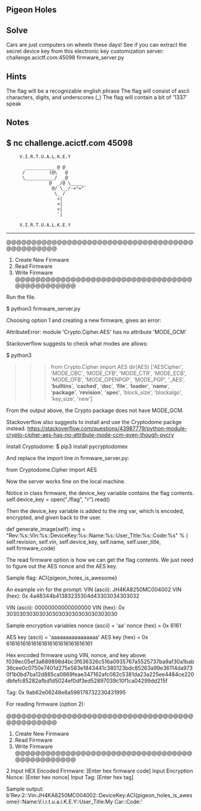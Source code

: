 
## Pigeon Holes

## Solve
Cars are just computers on wheels these days! See if you can extract the secret device key from this electronic key customization server: challenge.acictf.com:45098 firmware_server.py

## Hints
The flag will be a recognizable english phrase
The flag will consist of ascii characters, digits, and underscores (_)
The flag will contain a bit of '1337' speak

## Notes
$ nc challenge.acictf.com 45098 
-----------------------------------------------
         V.I.R.T.U.A.L.K.E.Y

           ___________ @ @
          /         (@\   @
          \___________/  _@
                    @  _/@ \_____
                     @/ \__/-="="`
                      \_ /
                       <|
                       <|
                       <|
                       `|

         V.I.R.T.U.A.L.K.E.Y
-----------------------------------------------
@@@@@@@@@@@@@@@@@@@@@@@@@@@@@@@@@@@@@@@@@@@@@@@
1. Create New Firmware
2. Read Firmware
3. Write Firmware
@@@@@@@@@@@@@@@@@@@@@@@@@@@@@@@@@@@@@@@@@@@@@@@


Run the file.

$ python3 firmware_server.py 

Choosing option 1 and creating a new firmware, gives an error:

AttributeError: module 'Crypto.Cipher.AES' has no attribute 'MODE_GCM'

Stackoverflow suggests to check what modes are allows: 

$ python3
>>> from Crypto.Cipher import AES
>>> dir(AES)
['AESCipher', 'MODE_CBC', 'MODE_CFB', 'MODE_CTR', 'MODE_ECB', 'MODE_OFB', 'MODE_OPENPGP', 'MODE_PGP', '_AES', '__builtins__', '__cached__', '__doc__', '__file__', '__loader__', '__name__', '__package__', '__revision__', '__spec__', 'block_size', 'blockalgo', 'key_size', 'new']

From the output above, the Crypto package does not have MODE_GCM.

Stackoverflow also suggests to install and use the Cryptodome packge instead.
https://stackoverflow.com/questions/43987779/python-module-crypto-cipher-aes-has-no-attribute-mode-ccm-even-though-pycry

Install Cryptodome:
$ pip3 install pycryptodomex

And replace the import line in firmware_server.py:

from Cryptodome.Cipher import AES

Now the server works fine on the local machine.

Notice in class firmware, the device_key variable contains the flag contents.
self.device_key = open("./flag", "r").read()

Then the device_key variable is added to the img var, which is encoded, encrypted, and given back to the user.

def generate_image(self):
    img = "Rev:%s::Vin:%s::DeviceKey:%s::Name:%s::User_Title:%s::Code:%s" % (
        self.revision,
        self.vin,
        self.device_key,
        self.name,
        self.user_title,
        self.firmware_code)

The read firmware option is how we can get the flag contents. We just need to figure out the AES nonce and the AES key.

Sample flag:
ACI{pigeon_holes_is_awesome}

An example vin for the prompt:
VIN (ascii): JH4KA8250MC004002
VIN (hex):   0x 4a48344b41383235304d43303034303032

VIN (ascii): 00000000000000000
VIN (hex):   0x 3030303030303030303030303030303030

Sample encryption variables
nonce (ascii) = 'aa'
nonce (hex) = 0x 6161

AES key (ascii) = 'aaaaaaaaaaaaaaaa'
AES key (hex) = 0x 61616161616161616161616161616161

Hex encoded firmware using VIN, nonce, and key above:
f039ec05ef3a689898d4bc3f636326c516a0935767a5525737ba9af30a1bab36cee0c0750e7401d275e583e1843441c380123bdc85263a99e36114da9730f1b0bd7ba12d885ca0869feae347162afc082c5381da23a225ee4484ce220dbfefc85282afbd1d5024ef0df3ed52897039c10f1ca04299dd215f

Tag: 0x 9ab62e06248e8a598178732230431995

For reading firmware (option 2):

@@@@@@@@@@@@@@@@@@@@@@@@@@@@@@@@@@@@@@@@@@@@@@@
1. Create New Firmware
2. Read Firmware
3. Write Firmware
@@@@@@@@@@@@@@@@@@@@@@@@@@@@@@@@@@@@@@@@@@@@@@@

2
Input HEX Encoded Firmware: 
\[Enter hex firmware code]
Input Encryption Nonce: 
\[Enter hex nonce]
Input Tag: 
\[Enter hex tag]

Sample output:
b'Rev:2::Vin:JH4KA8250MC004002::DeviceKey:ACI{pigeon_holes_is_awesome}::Name:V.i.r.t.u.a.l.K.E.Y::User_Title:My Car::Code:'